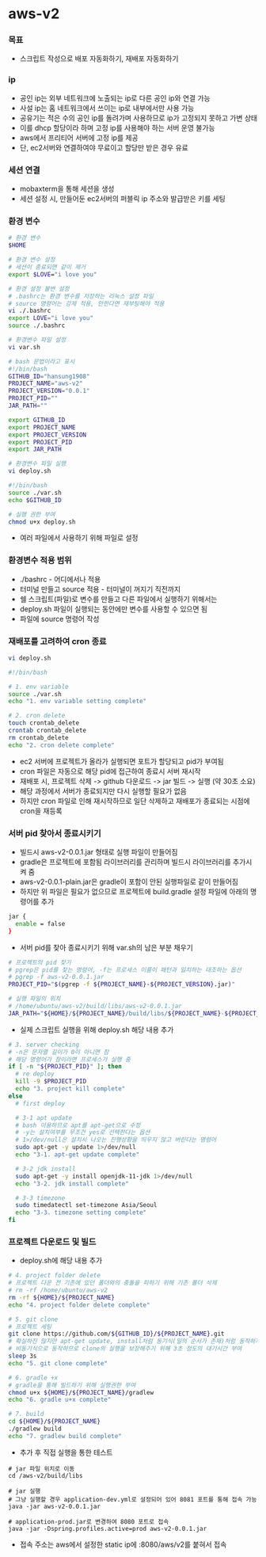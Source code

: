 # aws-v2

### 목표
- 스크립트 작성으로 배포 자동화하기, 재배포 자동화하기

### ip
- 공인 ip는 외부 네트워크에 노출되는 ip로 다른 공인 ip와 연결 가능
- 사설 ip는 홈 네트워크에서 쓰이는 ip로 내부에서만 사용 가능
- 공유기는 적은 수의 공인 ip를 돌려가며 사용하므로 ip가 고정되지 못하고 가변 상태
- 이를 dhcp 할당이라 하며 고정 ip를 사용해야 하는 서버 운영 불가능
- aws에서 프리티어 서버에 고정 ip를 제공
- 단, ec2서버와 연결하여야 무료이고 할당만 받은 경우 유료

### 세션 연결
- mobaxterm을 통해 세션을 생성
- 세션 설정 시, 만들어둔 ec2서버의 퍼블릭 ip 주소와 발급받은 키를 세팅

### 환경 변수
```sh
# 환경 변수
$HOME

# 환경 변수 설정
# 세션이 종료되면 같이 제거
export $LOVE="i love you"

# 환경 설정 불변 설정
# .bashrc는 환경 변수를 저장하는 리눅스 설정 파일
# source 명령어는 강제 적용, 안한다면 재부팅해야 적용
vi ./.bashrc
export LOVE="i love you"
source ./.bashrc

# 환경변수 파일 설정
vi var.sh

# bash 문법이라고 표시
#!/bin/bash
GITHUB_ID="hansung1908"
PROJECT_NAME="aws-v2"
PROJECT_VERSION="0.0.1"
PROJECT_PID=""
JAR_PATH=""

export GITHUB_ID
export PROJECT_NAME
export PROJECT_VERSION
export PROJECT_PID
export JAR_PATH

# 환경변수 파일 실행
vi deploy.sh

#!/bin/bash
source ./var.sh
echo $GITHUB_ID

# 실행 권한 부여
chmod u+x deploy.sh
```
- 여러 파일에서 사용하기 위해 파일로 설정

### 환경변수 적용 범위
- ./bashrc - 어디에서나 적용
- 터미널 만들고 source 적용 - 터미널이 꺼지기 직전까지
- 쉘 스크립트(파일)로 변수를 만들고 다른 파일에서 실행하기 위해서는
- deploy.sh 파일이 실행되는 동안에만 변수를 사용할 수 있으면 됨
- 파일에 source 명령어 작성

### 재배포를 고려하여 cron 종료
```sh
vi deploy.sh

#!/bin/bash

# 1. env variable
source ./var.sh
echo "1. env variable setting complete"

# 2. cron delete
touch crontab_delete
crontab crontab_delete
rm crontab_delete
echo "2. cron delete complete"
```
- ec2 서버에 프로젝트가 올라가 실행되면 포트가 할당되고 pid가 부여됨
- cron 파일은 자동으로 해당 pid에 접근하여 종료시 서버 재시작
- 재배포 시, 프로젝트 삭제 -> github 다운로드 -> jar 빌드 -> 실행 (약 30초 소요)
- 해당 과정에서 서버가 종료되지만 다시 실행할 필요가 없음
- 하지만 cron 파일로 인해 재시작하므로 일단 삭제하고 재배포가 종료되는 시점에 cron을 재등록

### 서버 pid 찾아서 종료시키기
- 빌드시 aws-v2-0.0.1.jar 형태로 실행 파일이 만들어짐
- gradle은 프로젝트에 포함됨 라이브러리를 관리하며 빌드시 라이브러리를 추가시켜 줌
- aws-v2-0.0.1-plain.jar은 gradle이 포함이 안된 실행파일로 같이 만들어짐
- 하지만 위 파일은 필요가 없으므로 프로젝트에 build.gradle 설정 파일에 아래의 명령어를 추가
```sh
jar {
  enable = false
}
```
- 서버 pid를 찾아 종료시키기 위해 var.sh의 남은 부분 채우기
```sh
# 프로젝트의 pid 찾기
# pgrep은 pid를 찾는 명령어, -f는 프로세스 이름이 패턴과 일치하는 대조하는 옵션
# pgrep -f aws-v2-0.0.1.jar
PROJECT_PID="$(pgrep -f ${PROJECT_NAME}-${PROJECT_VERSION}.jar)"

# 실행 파일의 위치
# /home/ubuntu/aws-v2/build/libs/aws-v2-0.0.1.jar
JAR_PATH="${HOME}/${PROJECT_NAME}/build/libs/${PROJECT_NAME}-${PROJECT_VERSION}.jar"
```
- 실제 스크립트 실행을 위해 deploy.sh 해당 내용 추가
```sh
# 3. server checking
# -n은 문자열 길이가 0이 아니면 참
# 해당 명령어가 참이라면 프로세스가 실행 중
if [ -n "${PROJECT_PID}" ]; then
  # re deploy
  kill -9 $PROJECT_PID
  echo "3. project kill complete"
else
  # first deploy

  # 3-1 apt update
  # bash 이용하므로 apt를 apt-get으로 수정
  # -y는 설치여부를 무조건 yes로 선택한다는 옵션
  # 1>/dev/null은 설치시 나오는 진행상황을 띄우지 않고 버린다는 명령어
  sudo apt-get -y update 1>/dev/null
  echo "3-1. apt-get update complete"

  # 3-2 jdk install
  sudo apt-get -y install openjdk-11-jdk 1>/dev/null
  echo "3-2. jdk install complete"

  # 3-3 timezone
  sudo timedatectl set-timezone Asia/Seoul
  echo "3-3. timezone setting complete"
fi
```

### 프로젝트 다운로드 및 빌드
- deploy.sh에 해당 내용 추가
```sh
# 4. project folder delete
# 프로젝트 다운 전 기존에 있던 폴더와의 충돌을 피하기 위해 기존 폴더 삭제
# rm -rf /home/ubuntu/aws-v2
rm -rf ${HOME}/${PROJECT_NAME}
echo "4. project folder delete complete"

# 5. git clone
# 프로젝트 세팅
git clone https://github.com/${GITHUB_ID}/${PROJECT_NAME}.git
# 확실하진 않지만 apt-get update, install처럼 동기식(일의 순서가 존재)처럼 동작하지 않고
# 비동기식으로 동작하므로 clone의 실행을 보장해주기 위해 3초 정도의 대기시간 부여
sleep 3s
echo "5. git clone complete"

# 6. gradle +x
# gradle을 통해 빌드하기 위해 실행권한 부여
chmod u+x ${HOME}/${PROJECT_NAME}/gradlew
echo "6. gradle u+x complete"

# 7. build
cd ${HOME}/${PROJECT_NAME}
./gradlew build
echo "7. gradlew build complete"
```
- 추가 후 직접 실행을 통한 테스트
```shell
# jar 파일 위치로 이동
cd /aws-v2/build/libs

# jar 실행
# 그냥 실행할 경우 application-dev.yml로 설정되어 있어 8081 포트를 통해 접속 가능
java -jar aws-v2-0.0.1.jar

# application-prod.jar로 변경하여 8080 포트로 접속
java -jar -Dspring.profiles.active=prod aws-v2-0.0.1.jar
```
- 접속 주소는 aws에서 설정한 static ip에 :8080/aws/v2를 붙혀서 접속